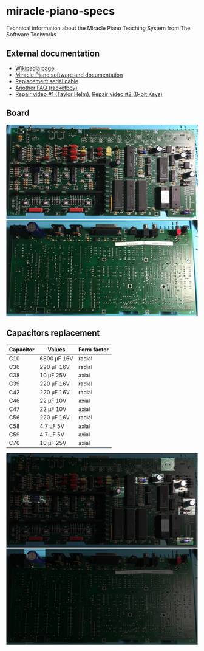 # miracle-piano-specs
Technical information about the Miracle Piano Teaching System from The Software Toolworks

## External documentation

- [Wikipedia page](https://en.wikipedia.org/wiki/Miracle_Piano_Teaching_System)
- [Miracle Piano software and documentation](http://pianoeducation.org/pnompcab.html)
- [Replacement serial cable](http://pianoeducation.org/pnompcab.html)
- [Another FAQ (racketboy)](http://www.racketboy.com/forum/viewtopic.php?p=588444)
- [Repair video #1 (Taylor Helm)](https://www.youtube.com/watch?v=90LaH4nD_Us), [Repair video #2 (8-bit Keys)](https://www.youtube.com/watch?v=fXMY-XLa8s0)

## Board

![Front](images/front.jpg)
![Back](images/back.jpg)

## Capacitors replacement

Capacitor | Values | Form factor
------------ | ------------- | -------------
C10 | 6800 µF 16V | radial
C36 | 220 µF 16V | radial
C38 | 10 µF 25V | axial
C39 | 220 µF 16V | radial
C42 | 220 µF 16V | radial
C46 | 22 µF 10V | axial
C47 | 22 µF 10V | axial
C56 | 220 µF 16V | radial
C58 | 4.7 µF 5V | axial
C59 | 4.7 µF 5V | axial
C70 | 10 µF 25V | axial

![Front](images/front-layer.jpg)
![Back](images/back-layer.jpg)
